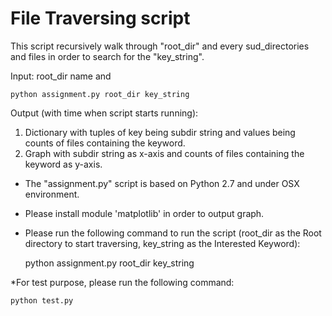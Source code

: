 # File Traversing script
This script recursively walk through "root_dir" and every sud_directories and files in order
to search for the "key_string".

Input: root_dir name and 

	python assignment.py root_dir key_string

Output (with time when script starts running):
  1. Dictionary with tuples of key being subdir string and 
     values being counts of files containing the keyword.
  2. Graph with subdir string as x-axis and counts of files
     containing the keyword as y-axis.



* The "assignment.py" script is based on Python 2.7 and under OSX environment.
* Please install module 'matplotlib' in order to output graph.
* Please run the following command to run the script (root_dir as the Root directory to start 
  traversing, key_string as the Interested Keyword):

  	python assignment.py root_dir key_string


*For test purpose, please run the following command:

	python test.py




